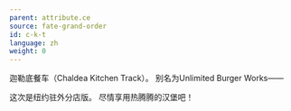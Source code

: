 ```yaml
---
parent: attribute.ce
source: fate-grand-order
id: c-k-t
language: zh
weight: 0
---
```


迦勒底餐车（Chaldea Kitchen Track）。
别名为Unlimited Burger Works——

这次是纽约驻外分店版。
尽情享用热腾腾的汉堡吧！
